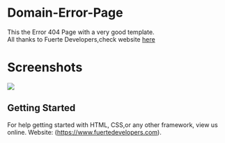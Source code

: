 # Domain-Error-Page
This the Error 404 Page with a very good template.
<br>
All thanks to Fuerte Developers,check website  <a href="https://www.fuertedevelopers.com" > here</a>
<br>

# Screenshots
<img src="screenshot1.png">


## Getting Started

For help getting started with HTML, CSS,or any other framework, view us online.
Website: (https://www.fuertedevelopers.com).




	

